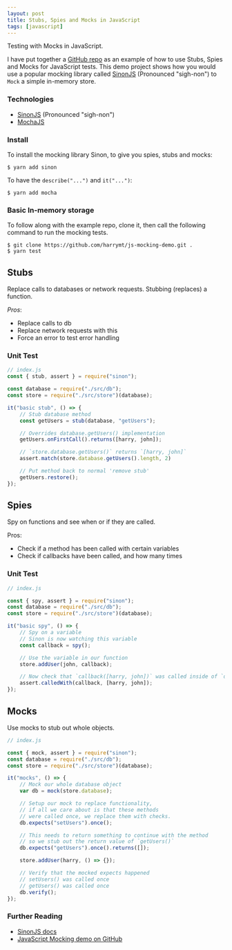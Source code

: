 ```yaml
---
layout: post
title: Stubs, Spies and Mocks in JavaScript
tags: [javascript]
---
```


<div class="message">
Testing with Mocks in JavaScript.
</div>

I have put together a [GitHub repo](https://github.com/harrymt/js-mocking-demo) as an example of how to use Stubs, Spies and Mocks for JavaScript tests. This demo project shows how you would use a popular mocking library called [SinonJS](http://sinonjs.org/) (Pronounced "sigh-non") to `Mock` a simple in-memory store.

### Technologies

- [SinonJS](http://sinonjs.org/) (Pronounced "sigh-non")
- [MochaJS](http://mochajs.org)

### Install

To install the mocking library Sinon, to give you spies, stubs and mocks:

```
$ yarn add sinon
```

To have the `describe("...")` and `it("...")`:

```
$ yarn add mocha
```

### Basic In-memory storage

To follow along with the example repo, clone it, then call the following command to run the mocking tests.

```
$ git clone https://github.com/harrymt/js-mocking-demo.git .
$ yarn test
```

## Stubs

Replace calls to databases or network requests.
Stubbing (replaces) a function.

*Pros*:
- Replace calls to db
- Replace network requests with this
- Force an error to test error handling


### Unit Test

```js
// index.js
const { stub, assert } = require("sinon");

const database = require("./src/db");
const store = require("./src/store")(database);

it("basic stub", () => {
    // Stub database method
    const getUsers = stub(database, "getUsers");

    // Overrides database.getUsers() implementation
    getUsers.onFirstCall().returns([harry, john]);

    // `store.database.getUsers()` returns `[harry, john]`
    assert.match(store.database.getUsers().length, 2)

    // Put method back to normal 'remove stub'
    getUsers.restore();
});
```


## Spies

Spy on functions and see when or if they are called.

Pros:
- Check if a method has been called with certain variables
- Check if callbacks have been called, and how many times

### Unit Test

```js
// index.js

const { spy, assert } = require("sinon");
const database = require("./src/db");
const store = require("./src/store")(database);

it("basic spy", () => {
    // Spy on a variable
    // Sinon is now watching this variable
    const callback = spy();

    // Use the variable in our function
    store.addUser(john, callback);

    // Now check that `callback([harry, john])` was called inside of `database.addUser()`
    assert.calledWith(callback, [harry, john]);
});
```

## Mocks

Use mocks to stub out whole objects.

```js
// index.js

const { mock, assert } = require("sinon");
const database = require("./src/db");
const store = require("./src/store")(database);

it("mocks", () => {
    // Mock our whole database object
    var db = mock(store.database);

    // Setup our mock to replace functionality,
    // if all we care about is that these methods
    // were called once, we replace them with checks.
    db.expects("setUsers").once();

    // This needs to return something to continue with the method
    // so we stub out the return value of `getUsers()`
    db.expects("getUsers").once().returns([]);

    store.addUser(harry, () => {});

    // Verify that the mocked expects happened
    // setUsers() was called once
    // getUsers() was called once
    db.verify();
});
```


### Further Reading

- [SinonJS docs](http://sinonjs.org/)
- [JavaScript Mocking demo on GitHub](https://github.com/harrymt/js-mocking-demo)
